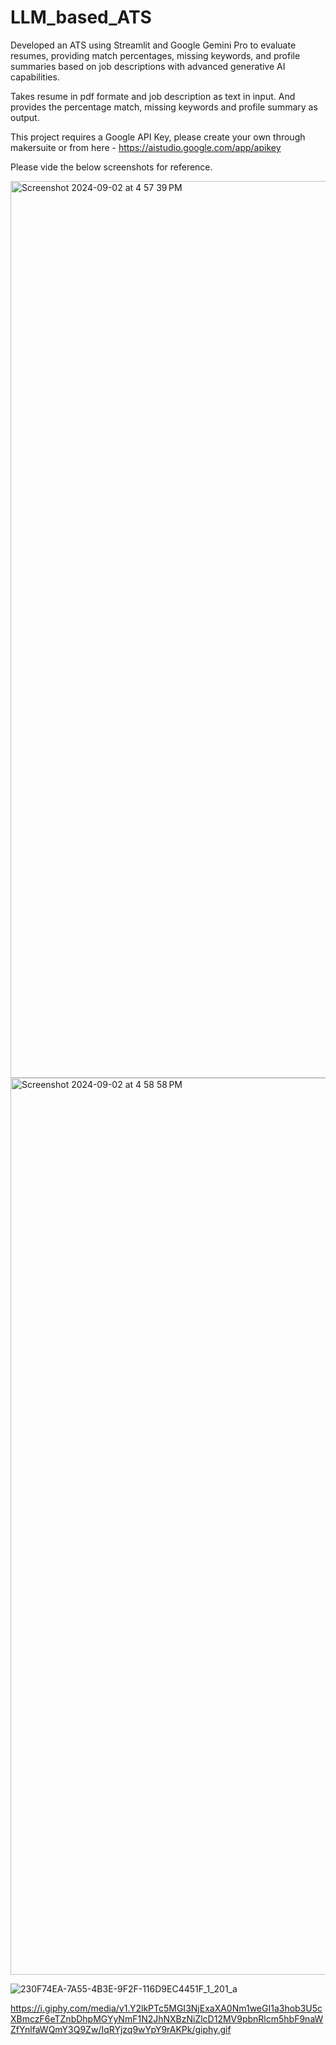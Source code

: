 # LLM_based_ATS

Developed an ATS using Streamlit and Google Gemini Pro to evaluate resumes, providing match percentages, missing keywords, and profile summaries based on job descriptions with advanced generative AI capabilities.

Takes resume in pdf formate and job description as text in input. And provides the percentage match, missing keywords and profile summary as output.

This project requires a Google API Key, please create your own through makersuite or from here - https://aistudio.google.com/app/apikey

Please vide the below screenshots for reference.

<img width="1435" alt="Screenshot 2024-09-02 at 4 57 39 PM" src="https://github.com/user-attachments/assets/0cb48b30-35b2-41c5-8aae-76a713aeb4ed">


<img width="1435" alt="Screenshot 2024-09-02 at 4 58 58 PM" src="https://github.com/user-attachments/assets/b07d8735-b399-4fce-909d-fc0eb286964e">


![230F74EA-7A55-4B3E-9F2F-116D9EC4451F_1_201_a](https://github.com/user-attachments/assets/bcc7bccb-4790-4f51-a964-ad9aa1d1ebb3)


https://i.giphy.com/media/v1.Y2lkPTc5MGI3NjExaXA0Nm1weGI1a3hob3U5cXBmczF6eTZnbDhpMGYyNmF1N2JhNXBzNiZlcD12MV9pbnRlcm5hbF9naWZfYnlfaWQmY3Q9Zw/IqRYjzq9wYpY9rAKPk/giphy.gif
